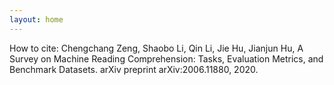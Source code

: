 ```yaml
---
layout: home
---
```

How to cite:  Chengchang Zeng, Shaobo Li, Qin Li, Jie Hu, Jianjun Hu, A Survey on Machine Reading Comprehension: Tasks, Evaluation Metrics, and Benchmark Datasets. arXiv preprint arXiv:2006.11880, 2020.
